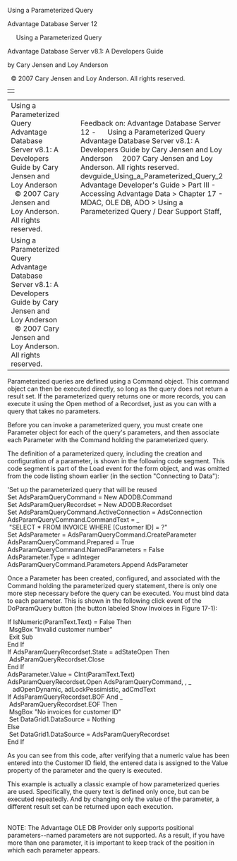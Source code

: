 Using a Parameterized Query




Advantage Database Server 12  

     Using a Parameterized Query

Advantage Database Server v8.1: A Developers Guide

by Cary Jensen and Loy Anderson

  © 2007 Cary Jensen and Loy Anderson. All rights reserved.

|  |
| --- |
|  |

|  |  |  |  |  |
| --- | --- | --- | --- | --- |
| Using a Parameterized Query  Advantage Database Server v8.1: A Developers Guide  by Cary Jensen and Loy Anderson    © 2007 Cary Jensen and Loy Anderson. All rights reserved. |  |  | Feedback on: Advantage Database Server 12 -      Using a Parameterized Query Advantage Database Server v8.1: A Developers Guide by Cary Jensen and Loy Anderson     2007 Cary Jensen and Loy Anderson. All rights reserved. devguide\_Using\_a\_Parameterized\_Query\_2 Advantage Developer's Guide > Part III - Accessing Advantage Data > Chapter 17 - MDAC, OLE DB, ADO > Using a Parameterized Query / Dear Support Staff, |  |
| Using a Parameterized Query  Advantage Database Server v8.1: A Developers Guide  by Cary Jensen and Loy Anderson    © 2007 Cary Jensen and Loy Anderson. All rights reserved. |  |  |  |  |

Parameterized queries are defined using a Command object. This command object can then be executed directly, so long as the query does not return a result set. If the parameterized query returns one or more records, you can execute it using the Open method of a Recordset, just as you can with a query that takes no parameters.

Before you can invoke a parameterized query, you must create one Parameter object for each of the query's parameters, and then associate each Parameter with the Command holding the parameterized query.

The definition of a parameterized query, including the creation and configuration of a parameter, is shown in the following code segment. This code segment is part of the Load event for the form object, and was omitted from the code listing shown earlier (in the section "Connecting to Data"):

'Set up the parameterized query that will be reused  
Set AdsParamQueryCommand = New ADODB.Command  
Set AdsParamQueryRecordset = New ADODB.Recordset  
Set AdsParamQueryCommand.ActiveConnection = AdsConnection  
AdsParamQueryCommand.CommandText = \_  
  "SELECT \* FROM INVOICE WHERE [Customer ID] = ?"  
Set AdsParameter = AdsParamQueryCommand.CreateParameter  
AdsParamQueryCommand.Prepared = True  
AdsParamQueryCommand.NamedParameters = False  
AdsParameter.Type = adInteger  
AdsParamQueryCommand.Parameters.Append AdsParameter

Once a Parameter has been created, configured, and associated with the Command holding the parameterized query statement, there is only one more step necessary before the query can be executed. You must bind data to each parameter. This is shown in the following click event of the DoParamQuery button (the button labeled Show Invoices in Figure 17-1):

If IsNumeric(ParamText.Text) = False Then  
  MsgBox "Invalid customer number"  
  Exit Sub  
End If  
If AdsParamQueryRecordset.State = adStateOpen Then  
  AdsParamQueryRecordset.Close  
End If  
AdsParameter.Value = CInt(ParamText.Text)  
AdsParamQueryRecordset.Open AdsParamQueryCommand, , \_  
    adOpenDynamic, adLockPessimistic, adCmdText  
If AdsParamQueryRecordset.BOF And \_  
  AdsParamQueryRecordset.EOF Then  
  MsgBox "No invoices for customer ID"  
  Set DataGrid1.DataSource = Nothing  
Else  
  Set DataGrid1.DataSource = AdsParamQueryRecordset  
End If

As you can see from this code, after verifying that a numeric value has been entered into the Customer ID field, the entered data is assigned to the Value property of the parameter and the query is executed.

This example is actually a classic example of how parameterized queries are used. Specifically, the query text is defined only once, but can be executed repeatedly. And by changing only the value of the parameter, a different result set can be returned upon each execution.

   
NOTE: The Advantage OLE DB Provider only supports positional parameters--named parameters are not supported. As a result, if you have more than one parameter, it is important to keep track of the position in which each parameter appears.